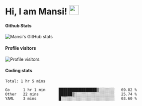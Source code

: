 # Hi, I am Mansi! <img src="https://user-images.githubusercontent.com/1303154/88677602-1635ba80-d120-11ea-84d8-d263ba5fc3c0.gif" width="30px">

#### Github Stats

![Mansi's GitHub stats](https://github-readme-stats.vercel.app/api?username=mansikulkarni96&theme=tokyonight&count_private=true&show_icons=true&hide=contribs)

#### Profile visitors

![Profile visitors](https://visitor-badge.glitch.me/badge?page_id=page.id&left_color=grey&right_color=blue)

#### Coding stats

<!--START_SECTION:waka-->
```text
Total: 1 hr 5 mins

Go      1 hr 1 min      █████████████████▒░░░░░░░   69.82 % 
Other   22 mins         ██████▒░░░░░░░░░░░░░░░░░░   25.74 % 
YAML    3 mins          █░░░░░░░░░░░░░░░░░░░░░░░░   03.60 % 
```
<!--END_SECTION:waka-->
